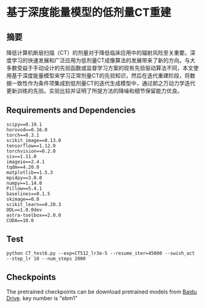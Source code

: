 # 基于深度能量模型的低剂量CT重建

## 摘要
降低计算机断层扫描（CT）的剂量对于降低临床应用中的辐射风险至关重要。深度学习的快速发展和广泛应用为低剂量CT成像算法的发展带来了新的方向。与大多数受益于手动设计的先验函数或监督学习方案的现有先验驱动算法不同，本文使用基于深度能量模型来学习正常剂量CT的先验知识，然后在迭代重建阶段，将数据一致性作为条件项集成到低剂量CT的迭代生成模型中，通过郎之万动力学迭代更新训练的先验。实验比较并证明了所提方法的降噪和细节保留能力优良。

## Requirements and Dependencies
    scipy==0.19.1
    horovod==0.16.0
    torch==0.3.1
    scikit_image==0.13.0
    tensorflow==1.12.0
    torchvision==0.2.0
    six==1.11.0
    imageio==2.4.1
    tqdm==4.20.0
    matplotlib==1.5.3
    mpi4py==3.0.0
    numpy==1.14.0
    Pillow==5.4.1
    baselines==0.1.5
    skimage==0.0
    scikit_learn==0.20.3
    ODL==1.0.0dev
    astra-toolbox==2.0.0
    CUDA==10.0

## Test
    python CT_test6.py --exp=CT512_lr3e-5 --resume_iter=45000 --swish_act --step_lr 10 --num_steps 2000

## Checkpoints
The pretrained checkpoints can be download pretrained models from [Baidu Drive](https://pan.baidu.com/s/1tbkTcSxQ8KhD3ILAAmBXjg ). 
key number is "ebm1" 






